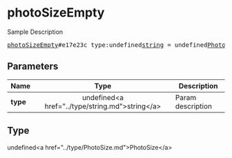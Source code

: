 # photoSizeEmpty

Sample Description

<pre>
<a href="../constructor/photoSizeEmpty.md">photoSizeEmpty</a>#e17e23c type:undefined<a href="../type/string.md">string</a> = undefined<a href="../type/PhotoSize.md">PhotoSize</a>;
</pre>

## Parameters

| Name | Type | Description |
|------|:----:|-------------|
| **type** | undefined&lt;a href=&#34;../type/string.md&#34;&gt;string&lt;/a&gt; | Param description |

## Type

undefined&lt;a href=&#34;../type/PhotoSize.md&#34;&gt;PhotoSize&lt;/a&gt;
